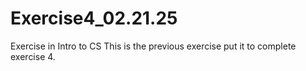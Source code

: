 # Exercise4_02.21.25
Exercise in Intro to CS
This is the previous exercise put it to complete exercise 4.
